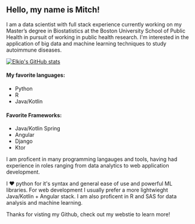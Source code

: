 ## Hello, my name is Mitch!

I am a data scientist with full stack experience currently working on my Master’s degree in Biostatistics 
at the Boston University School of Public Health in pursuit of working in public health research.
I'm interested in the application of big data and machine learning techniques to study autoimmune diseases.

[![Elkip's GitHub stats](https://github-readme-stats.vercel.app/api/top-langs/?username=Elkip&layout=compact)](https://github.com/anuraghazra/github-readme-stats)

#### My favorite languages:
 - Python
 - R
 - Java/Kotlin

#### Favorite Frameworks:
 - Java/Kotlin Spring
 - Angular
 - Django
 - Ktor

I am proficent in many programming langauges and tools, having had experience in roles ranging from data analytics to web application development. 

I :heart: python for it's syntax and general ease of use and powerful ML libraries. For web development I usually prefer a more lightwieght Java/Kotlin + Angular stack. I am also proficent in R and SAS for data analysis and machine learning.

Thanks for visting my Github, check out my webstie to learn more!
